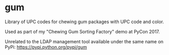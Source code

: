 # gum

Library of UPC codes for chewing gum packages with UPC code and color.

Used as part of my "Chewing Gum Sorting Factory" demo at PyCon 2017.

Unrelated to the LDAP management tool available under the same name on PyPi: https://pypi.python.org/pypi/gum
